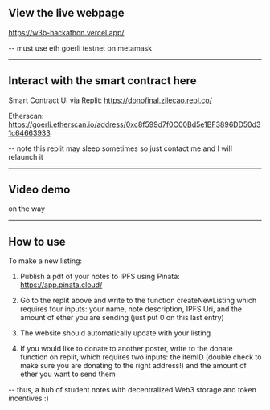 ## View the live webpage 

https://w3b-hackathon.vercel.app/

-- must use eth goerli testnet on metamask

---
## Interact with the smart contract here

Smart Contract UI via Replit: https://donofinal.zilecao.repl.co/

Etherscan: https://goerli.etherscan.io/address/0xc8f599d7f0C00Bd5e1BF3896DD50d31c64663933


-- note this replit may sleep sometimes so just contact me and I will relaunch it

---
## Video demo

on the way


---
## How to use

To make a new listing:

1. Publish a pdf of your notes to IPFS using Pinata: https://app.pinata.cloud/

2. Go to the replit above and write to the function createNewListing which requires four inputs: your name, note description, IPFS Uri, and the amount of ether you are sending (just put 0 on this last entry)

3. The website should automatically update with your listing

4. If you would like to donate to another poster, write to the donate function on replit, which requires two inputs: the itemID (double check to make sure you are donating to the right address!) and the amount of ether you want to send them

-- thus, a hub of student notes with decentralized Web3 storage and token incentives :)
